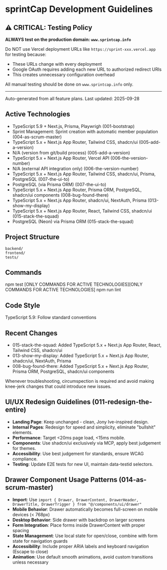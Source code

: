 # sprintCap Development Guidelines

## ⚠️ CRITICAL: Testing Policy

**ALWAYS test on the production domain: `www.sprintcap.info`**

Do NOT use Vercel deployment URLs like `https://sprint-xxx.vercel.app` for testing because:
- These URLs change with every deployment
- Google OAuth requires adding each new URL to authorized redirect URIs
- This creates unnecessary configuration overhead

All manual testing should be done on `www.sprintcap.info` only.

---

Auto-generated from all feature plans. Last updated: 2025-09-28

## Active Technologies
- TypeScript 5.9 + Next.js, Prisma, Playwrigh (001-bootstrap)
- Sprint Management: Sprint creation with automatic member population (004-as-scrum-master)
- TypeScript 5.x + Next.js App Router, Tailwind CSS, shadcn/ui (005-add-a-version)
- N/A (version from git/build process) (005-add-a-version)
- TypeScript 5.x + Next.js App Router, Vercel API (006-the-version-number)
- N/A (external API integration only) (006-the-version-number)
- TypeScript 5.x + Next.js App Router, Tailwind CSS, shadcn/ui, Prisma, PostgreSQL (007-the-ui-to)
- PostgreSQL (via Prisma ORM) (007-the-ui-to)
- TypeScript 5.x + Next.js App Router, Prisma ORM, PostgreSQL, shadcn/ui components (008-bug-found-there)
- TypeScript 5.x + Next.js App Router, shadcn/ui, NextAuth, Prisma (013-show-my-display)
- TypeScript 5.x + Next.js App Router, React, Tailwind CSS, shadcn/ui (015-stack-the-squad)
- PostgreSQL (Neon) via Prisma ORM (015-stack-the-squad)

## Project Structure
```
backend/
frontend/
tests/
```

## Commands
npm test [ONLY COMMANDS FOR ACTIVE TECHNOLOGIES][ONLY COMMANDS FOR ACTIVE TECHNOLOGIES] npm run lint

## Code Style
TypeScript 5.9: Follow standard conventions

## Recent Changes
- 015-stack-the-squad: Added TypeScript 5.x + Next.js App Router, React, Tailwind CSS, shadcn/ui
- 013-show-my-display: Added TypeScript 5.x + Next.js App Router, shadcn/ui, NextAuth, Prisma
- 008-bug-found-there: Added TypeScript 5.x + Next.js App Router, Prisma ORM, PostgreSQL, shadcn/ui components

<!-- MANUAL ADDITIONS START -->
Whenever troubleshooting, circumspection is required and avoid making knee-jerk changes that could introduce new issues.
<!-- MANUAL ADDITIONS END -->

<!-- MANUAL ADDITIONS START -->
## UI/UX Redesign Guidelines (011-redesign-the-entire)
- **Landing Page**: Keep unchanged - clean, Jony Ive-inspired design.
- **Internal Pages**: Redesign for speed and simplicity, eliminate "bullshit" elements.
- **Performance**: Target <20ms page load, <15ms mobile.
- **Components**: Use shadcn/ui exclusively via MCP, apply best judgement for themes.
- **Accessibility**: Use best judgement for standards, ensure WCAG compliance.
- **Testing**: Update E2E tests for new UI, maintain data-testid selectors.
<!-- MANUAL ADDITIONS END -->

<!-- MANUAL ADDITIONS START -->
## Drawer Component Usage Patterns (014-as-scrum-master)
- **Import**: Use `import { Drawer, DrawerContent, DrawerHeader, DrawerTitle, DrawerTrigger } from "@/components/ui/drawer"`
- **Mobile Behavior**: Drawer automatically becomes full-screen on mobile devices (< 768px)
- **Desktop Behavior**: Side drawer with backdrop on larger screens
- **Form Integration**: Place forms inside DrawerContent with proper spacing
- **State Management**: Use local state for open/close, combine with form state for navigation guards
- **Accessibility**: Include proper ARIA labels and keyboard navigation (Escape to close)
- **Animation**: Use default smooth animations, avoid custom transitions unless necessary
<!-- MANUAL ADDITIONS END -->

